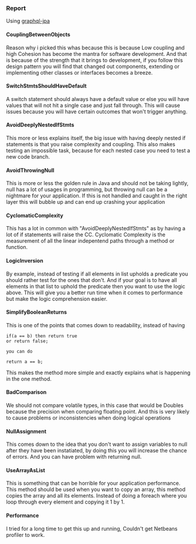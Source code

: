 ### Report

Using [graphql-jpa](https://github.com/jcrygier/graphql-jpa)

#### CouplingBetweenObjects
Reason why i picked this whas because this is because Low coupling and high Cohesion has become the mantra for software development. And that is because of the strength that it brings to development, if you follow this design pattern you will find that changed out components, extending or implementing other classes or interfaces becomes a breeze. 

#### SwitchStmtsShouldHaveDefault
A switch statement should always have a default value or else you will have values that will not hit a single case and just fall through. This will cause issues because you will have certain outcomes that won't trigger anything.

#### AvoidDeeplyNestedIfStmts
This more or less explains itself, the big issue with having deeply nested if statements is that you raise complexity and coupling. This also makes testing an impossible task, because for each nested case you need to test a new code branch. 

#### AvoidThrowingNull
This is more or less the golden rule in Java and should not be taking lightly, null has a lot of usages in programming, but throwing null can be a nightmare for your application. If this is not handled and caught in the right layer this will bubble up and can end up crashing your application

#### CyclomaticComplexity
This has a lot in common with "AvoidDeeplyNestedIfStmts" as by having a lot of if statements will raise the CC. Cyclomatic Complexity is the measurement of all the linear indepentend paths through a method or function. 

#### LogicInversion
By example, instead of testing if all elements in list upholds a predicate you should rather test for the ones that don't. And if your goal is to have all elements in that list to uphold the predicate then you want to use the logic above. This will give you a better run time when it comes to performance but make the logic comprehension easier. 

#### SimplifyBooleanReturns
This is one of the points that comes down to readability, instead of having 
```
if(a == b) then return true
or return false;

you can do 

return a == b;
```
This makes the method more simple and exactly explains what is happening in the one method.

#### BadComparison
We should not compare volatile types, in this case that would be Doubles because the precision when comparing floating point. And this is very likely to cause problems or inconsistencies when doing logical operations

#### NullAssignment
This comes down to the idea that you don't want to assign variables to null after they have been instatiated, by doing this you will increase the chance of errors. And you can have problem with returning null. 

#### UseArrayAsList
This is something that can be horrible for your application performance. This method should be used when you want to copy an array, this method copies the array and all its elements. Instead of doing a foreach where you loop through every element and copying it 1 by 1. 


#### Performance
I tried for a long time to get this up and running, Couldn't get Netbeans profiler to work.
